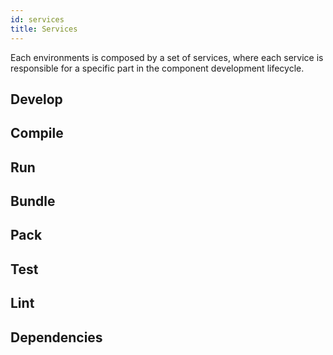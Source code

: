 ```yaml
---
id: services
title: Services
---
```


Each environments is composed by a set of services, where each service is responsible for a specific part in the component development lifecycle.

## Develop

## Compile

## Run

## Bundle

## Pack

## Test

## Lint

## Dependencies
